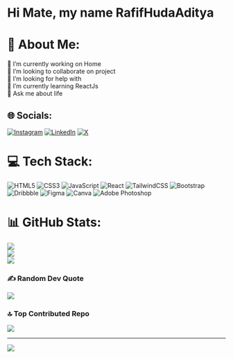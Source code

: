 # Hi Mate, my name RafifHudaAditya
# 💫 About Me:
🔭 I’m currently working on Home<br>👯 I’m looking to collaborate on project<br>🤝 I’m looking for help with<br>🌱 I’m currently learning ReactJs<br>💬 Ask me about life


## 🌐 Socials:
[![Instagram](https://img.shields.io/badge/Instagram-%23E4405F.svg?logo=Instagram&logoColor=white)](https://instagram.com/brohud__________) [![LinkedIn](https://img.shields.io/badge/LinkedIn-%230077B5.svg?logo=linkedin&logoColor=white)](https://linkedin.com/in/hudaAditya) [![X](https://img.shields.io/badge/X-black.svg?logo=X&logoColor=white)](https://x.com/eyobrohud) 

# 💻 Tech Stack:
![HTML5](https://img.shields.io/badge/html5-%23E34F26.svg?style=flat&logo=html5&logoColor=white) ![CSS3](https://img.shields.io/badge/css3-%231572B6.svg?style=flat&logo=css3&logoColor=white) ![JavaScript](https://img.shields.io/badge/javascript-%23323330.svg?style=flat&logo=javascript&logoColor=%23F7DF1E) ![React](https://img.shields.io/badge/react-%2320232a.svg?style=flat&logo=react&logoColor=%2361DAFB) ![TailwindCSS](https://img.shields.io/badge/tailwindcss-%2338B2AC.svg?style=flat&logo=tailwind-css&logoColor=white) ![Bootstrap](https://img.shields.io/badge/bootstrap-%238511FA.svg?style=flat&logo=bootstrap&logoColor=white) ![Dribbble](https://img.shields.io/badge/Dribbble-EA4C89?style=flat&logo=dribbble&logoColor=white) ![Figma](https://img.shields.io/badge/figma-%23F24E1E.svg?style=flat&logo=figma&logoColor=white) ![Canva](https://img.shields.io/badge/Canva-%2300C4CC.svg?style=flat&logo=Canva&logoColor=white) ![Adobe Photoshop](https://img.shields.io/badge/adobe%20photoshop-%2331A8FF.svg?style=flat&logo=adobe%20photoshop&logoColor=white)
# 📊 GitHub Stats:
![](https://github-readme-stats.vercel.app/api?username=hudarafif&theme=synthwave&hide_border=false&include_all_commits=true&count_private=true)<br/>
![](https://github-readme-streak-stats.herokuapp.com/?user=hudarafif&theme=synthwave&hide_border=false)<br/>
![](https://github-readme-stats.vercel.app/api/top-langs/?username=hudarafif&theme=synthwave&hide_border=false&include_all_commits=true&count_private=true&layout=compact)

### ✍️ Random Dev Quote
![](https://quotes-github-readme.vercel.app/api?type=horizontal&theme=radical)

### 🔝 Top Contributed Repo
![](https://github-contributor-stats.vercel.app/api?username=hudarafif&limit=5&theme=tokyonight&combine_all_yearly_contributions=true)

---
[![](https://visitcount.itsvg.in/api?id=hudarafif&icon=4&color=11)](https://visitcount.itsvg.in)

<!-- Proudly created with GPRM ( https://gprm.itsvg.in ) -->
